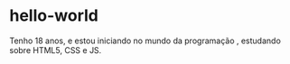 # hello-world
Tenho 18 anos, e estou iniciando no mundo da programação , estudando sobre HTML5, CSS e JS.

